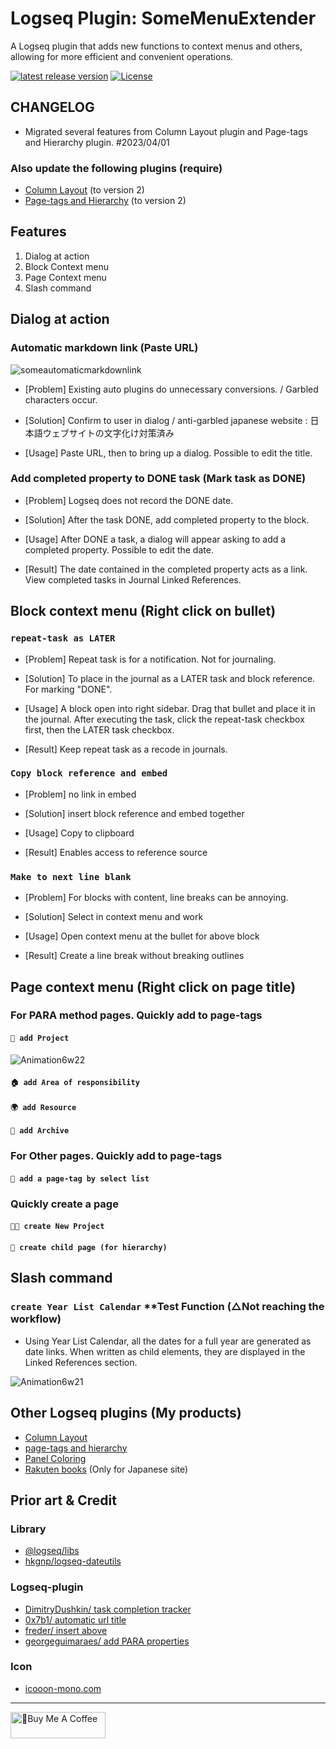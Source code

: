 # Logseq Plugin: SomeMenuExtender

A Logseq plugin that adds new functions to context menus and others, allowing for more efficient and convenient operations.

[![latest release version](https://img.shields.io/github/v/release/YU000jp/logseq-plugin-some-menu-extender)](https://github.com/YU000jp/logseq-plugin-some-menu-extender/releases)
[![License](https://img.shields.io/github/license/YU000jp/logseq-plugin-some-menu-extender?color=blue)](https://github.com/YU000jp/logseq-plugin-some-menu-extender/blob/main/LICENSE)

## CHANGELOG

- Migrated several features from Column Layout plugin and Page-tags and Hierarchy plugin. #2023/04/01

### Also update the following plugins (require)

- [Column Layout](https://github.com/YU000jp/Logseq-column-Layout) (to version 2)
- [Page-tags and Hierarchy](https://github.com/YU000jp/logseq-page-tags-and-hierarchy) (to version 2)

## Features

1. Dialog at action
1. Block Context menu
1. Page Context menu
1. Slash command

## Dialog at action

### Automatic markdown link (Paste URL)

![someautomaticmarkdownlink](https://user-images.githubusercontent.com/111847207/229340766-02df5320-a37a-4a34-8aa7-bc1b22d700d0.gif)

- [Problem] Existing auto plugins do unnecessary conversions. / Garbled characters occur.

- [Solution] Confirm to user in dialog / anti-garbled japanese website : 日本語ウェブサイトの文字化け対策済み

- [Usage] Paste URL, then to bring up a dialog. Possible to edit the title.

### Add completed property to DONE task (Mark task as DONE)

- [Problem] Logseq does not record the DONE date.

- [Solution] After the task DONE, add completed property to the block.

- [Usage] After DONE a task, a dialog will appear asking to add a completed property. Possible to edit the date.

- [Result] The date contained in the completed property acts as a link. View completed tasks in Journal Linked References.

## Block context menu (Right click on bullet)

### `repeat-task as LATER`

- [Problem] Repeat task is for a notification. Not for journaling.

- [Solution] To place in the journal as a LATER task and block reference. For marking "DONE".

- [Usage] A block open into right sidebar. Drag that bullet and place it in the journal. After executing the task, click the repeat-task checkbox first, then the LATER task checkbox.

- [Result] Keep repeat task as a recode in journals.

### `Copy block reference and embed`

- [Problem] no link in embed

- [Solution] insert block reference and embed together

- [Usage] Copy to clipboard

- [Result] Enables access to reference source

### `Make to next line blank`

- [Problem] For blocks with content, line breaks can be annoying.

- [Solution] Select in context menu and work

- [Usage] Open context menu at the bullet for above block

- [Result] Create a line break without breaking outlines

## Page context menu (Right click on page title)

### For PARA method pages. Quickly add to page-tags

#### `🎨 add Project`

![Animation6w22](https://user-images.githubusercontent.com/111847207/226155740-02c6bc12-2930-4409-9acd-d3dc7f899514.gif)

#### `🏠 add Area of responsibility`

#### `🌍 add Resource`

#### `🧹 add Archive`

### For Other pages. Quickly add to page-tags

#### `🧺 add a page-tag by select list`

### Quickly create a page

#### `🧑‍💻 create New Project`

#### `🧒 create child page (for hierarchy)`

## Slash command

### `create Year List Calendar` **Test Function (△Not reaching the workflow)

- Using Year List Calendar, all the dates for a full year are generated as date links. When written as child elements, they are displayed in the Linked References section.

![Animation6w21](https://user-images.githubusercontent.com/111847207/222945226-f8e031cf-9e49-4c98-a5e8-ee360c931050.gif)

## Other Logseq plugins (My products)

- [Column Layout](https://github.com/YU000jp/Logseq-column-Layout)
- [page-tags and hierarchy](https://github.com/YU000jp/logseq-page-tags-and-hierarchy)
- [Panel Coloring](https://github.com/YU000jp/logseq-plugin-panel-coloring)
- [Rakuten books](https://github.com/YU000jp/logseq-plugin-rakuten-books) (Only for Japanese site)

## Prior art & Credit

### Library

- [@logseq/libs](https://logseq.github.io/plugins/)
- [hkgnp/logseq-dateutils](https://github.com/hkgnp/logseq-dateutils)

### Logseq-plugin

- [DimitryDushkin/ task completion tracker](https://github.com/DimitryDushkin/logseq-plugin-task-check-date)
- [0x7b1/ automatic url title](https://github.com/0x7b1/logseq-plugin-automatic-url-title)
- [freder/ insert above](https://github.com/freder/logseq-plugin-insert-above)
- [georgeguimaraes/ add PARA properties](https://github.com/georgeguimaraes/logseq-plugin-add-PARA-properties)

### Icon

- [icooon-mono.com](https://icooon-mono.com/12611-%e3%83%a1%e3%83%8b%e3%83%a5%e3%83%bc%e3%81%ae%e3%83%95%e3%83%aa%e3%83%bc%e3%82%a2%e3%82%a4%e3%82%b3%e3%83%b316/)

---

<a href="https://www.buymeacoffee.com/yu000japan" target="_blank"><img src="https://cdn.buymeacoffee.com/buttons/v2/default-violet.png" alt="🍌Buy Me A Coffee" style="height: 42px;width: 152px" ></a>
